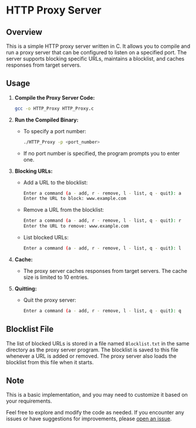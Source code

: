 # HTTP Proxy Server

## Overview

This is a simple HTTP proxy server written in C. It allows you to compile and run a proxy server that can be configured to listen on a specified port. The server supports blocking specific URLs, maintains a blocklist, and caches responses from target servers.

## Usage

1. **Compile the Proxy Server Code:**

    ```bash
    gcc -o HTTP_Proxy HTTP_Proxy.c
    ```

2. **Run the Compiled Binary:**

    - To specify a port number:
        ```bash
        ./HTTP_Proxy -p <port_number>
        ```

    - If no port number is specified, the program prompts you to enter one.

3. **Blocking URLs:**

    - Add a URL to the blocklist:
        ```bash
        Enter a command (a - add, r - remove, l - list, q - quit): a
        Enter the URL to block: www.example.com
        ```

    - Remove a URL from the blocklist:
        ```bash
        Enter a command (a - add, r - remove, l - list, q - quit): r
        Enter the URL to remove: www.example.com
        ```

    - List blocked URLs:
        ```bash
        Enter a command (a - add, r - remove, l - list, q - quit): l
        ```

4. **Cache:**

    - The proxy server caches responses from target servers. The cache size is limited to 10 entries.

5. **Quitting:**

    - Quit the proxy server:
        ```bash
        Enter a command (a - add, r - remove, l - list, q - quit): q
        ```

## Blocklist File

The list of blocked URLs is stored in a file named `Blocklist.txt` in the same directory as the proxy server program. The blocklist is saved to this file whenever a URL is added or removed. The proxy server also loads the blocklist from this file when it starts.

## Note

This is a basic implementation, and you may need to customize it based on your requirements.

Feel free to explore and modify the code as needed. If you encounter any issues or have suggestions for improvements, please [open an issue](https://github.com/your-username/your-repository/issues).
